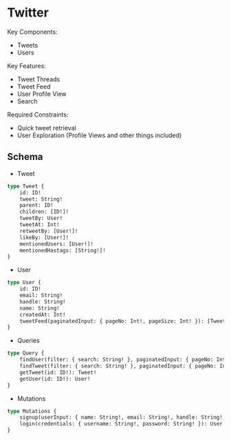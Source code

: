 # Twitter

Key Components:
* Tweets
* Users

Key Features:
* Tweet Threads
* Tweet Feed
* User Profile View
* Search

Required Constraints:
* Quick tweet retrieval
* User Exploration (Profile Views and other things included)

## Schema

- Tweet
```clojure
type Tweet {
    id: ID!
    tweet: String!
    parent: ID!
    children: [ID!]!
    tweetBy: User!
    tweetAt: Int!
    retweetBy: [User!]!
    likeBy: [User!]!
    mentionedUsers: [User!]!
    mentionedHastags: [String!]!
}
```

- User
```clojure
type User {
    id: ID!
    email: String!
    handle: String!
    name: String!
    createdAt: Int!
    tweetFeed(paginatedInput: { pageNo: Int!, pageSize: Int! }): [Tweet!]!
}
```

- Queries
```clojure
type Query {
    findUser(filter: { search: String! }, paginatedInput: { pageNo: Int!, pageSize: Int! }): [User!]! @authenticated
    findTweet(filter: { search: String! }, paginatedInput: { pageNo: Int!, pageSize: Int! }): [Tweet!]! @authenticated
    getTweet(id: ID!): Tweet!
    getUser(id: ID!): User!
}
```

- Mutations
```clojure
type Mutations {
    signup(userInput: { name: String!, email: String!, handle: String!, password: String! }): User!
    login(credentials: { username: String!, password: String! }): User!
}
```
